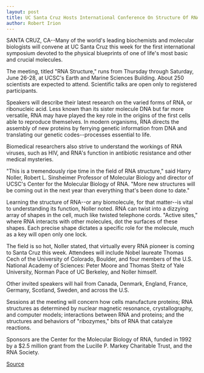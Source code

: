 ```yaml
---
layout: post
title: UC Santa Cruz Hosts International Conference On Structure Of RNA
author: Robert Irion
---
```


SANTA CRUZ, CA--Many of the world's leading biochemists and  molecular biologists will convene at UC Santa Cruz this week for the  first international symposium devoted to the physical blueprints of  one of life's most basic and crucial molecules.

The meeting, titled "RNA Structure," runs from Thursday  through Saturday, June 26-28, at UCSC's Earth and Marine Sciences  Building. About 250 scientists are expected to attend. Scientific  talks are open only to registered participants.

Speakers will describe their latest research on the varied  forms of RNA, or ribonucleic acid. Less known than its sister  molecule DNA but far more versatile, RNA may have played the key  role in the origins of the first cells able to reproduce themselves. In  modern organisms, RNA directs the assembly of new proteins by  ferrying genetic information from DNA and translating our genetic  codes--processes essential to life.

Biomedical researchers also strive to understand the workings  of RNA viruses, such as HIV, and RNA's function in antibiotic  resistance and other medical mysteries.

"This is a tremendously ripe time in the field of RNA  structure," said Harry Noller, Robert L. Sinsheimer Professor of  Molecular Biology and director of UCSC's Center for the Molecular  Biology of RNA. "More new structures will be coming out in the next  year than everything that's been done to date."

Learning the structure of RNA--or any biomolecule, for that  matter--is vital to understanding its function, Noller noted. RNA can  twist into a dizzying array of shapes in the cell, much like twisted  telephone cords. "Active sites," where RNA interacts with other  molecules, dot the surfaces of these shapes. Each precise shape  dictates a specific role for the molecule, much as a key will open  only one lock.

The field is so hot, Noller stated, that virtually every RNA  pioneer is coming to Santa Cruz this week. Attendees will include  Nobel laureate Thomas Cech of the University of Colorado, Boulder,  and four members of the U.S. National Academy of Sciences: Peter  Moore and Thomas Steitz of Yale University, Norman Pace of UC  Berkeley, and Noller himself.

Other invited speakers will hail from Canada, Denmark,  England, France, Germany, Scotland, Sweden, and across the U.S.

Sessions at the meeting will concern how cells manufacture  proteins; RNA structures as determined by nuclear magnetic  resonance, crystallography, and computer models; interactions  between RNA and proteins; and the structures and behaviors of  "ribozymes," bits of RNA that catalyze reactions.

Sponsors are the Center for the Molecular Biology of RNA,  funded in 1992 by a $2.5 million grant from the Lucille P. Markey  Charitable Trust, and the RNA Society.

[Source](http://www1.ucsc.edu/news_events/press_releases/archive/96-97/06-97/062397-UCSC_hosts_internat.html "Permalink to 062397-UCSC_hosts_internat")
